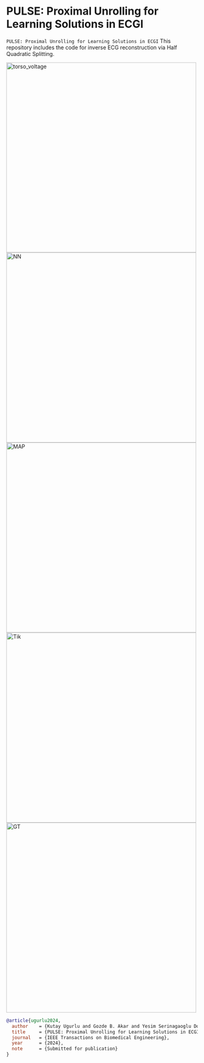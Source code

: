 # PULSE: Proximal Unrolling for Learning Solutions in ECGI
```PULSE: Proximal Unrolling for Learning Solutions in ECGI```
This repository includes the code for inverse ECG reconstruction via Half Quadratic Splitting.

<img src="https://github.com/user-attachments/assets/9f0c9ada-d40f-4083-a749-7de07d18e675" alt="torso_voltage" width="500"/>
<img src="https://github.com/user-attachments/assets/3e27392b-9fec-4492-9946-3519554a66cb" alt="NN" width="500"/>
<img src="https://github.com/user-attachments/assets/cb1e59ae-08b2-441b-bb3b-7c3569af9ad6" alt="MAP" width="500"/>
<img src="https://github.com/user-attachments/assets/a3acb128-9a46-488f-8709-a9a8307f04f5" alt="Tik" width="500"/>
<img src="https://github.com/user-attachments/assets/e0312d68-e48f-47b6-b746-2a17e5e5d421" alt="GT" width="500"/>

```bibtex
@article{ugurlu2024,
  author    = {Kutay Ugurlu and Gozde B. Akar and Yesim Serinagaoglu Dogrusoz},
  title     = {PULSE: Proximal Unrolling for Learning Solutions in ECGI},
  journal   = {IEEE Transactions on Biomedical Engineering},
  year      = {2024},
  note      = {Submitted for publication}
}
